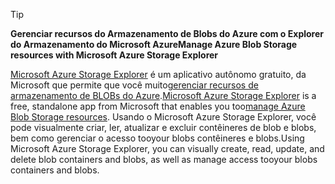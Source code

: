 > [!TIP]
> 
> <span data-ttu-id="e3d87-101">**Gerenciar recursos do Armazenamento de Blobs do Azure com o Explorer do Armazenamento do Microsoft Azure**</span><span class="sxs-lookup"><span data-stu-id="e3d87-101">**Manage Azure Blob Storage resources with Microsoft Azure Storage Explorer**</span></span>
> 
> <span data-ttu-id="e3d87-102">[Microsoft Azure Storage Explorer](../articles/vs-azure-tools-storage-manage-with-storage-explorer.md) é um aplicativo autônomo gratuito, da Microsoft que permite que você muito[gerenciar recursos de armazenamento de BLOBs do Azure](../articles/vs-azure-tools-storage-explorer-blobs.md).</span><span class="sxs-lookup"><span data-stu-id="e3d87-102">[Microsoft Azure Storage Explorer](../articles/vs-azure-tools-storage-manage-with-storage-explorer.md) is a free, standalone app from Microsoft that enables you too[manage Azure Blob Storage resources](../articles/vs-azure-tools-storage-explorer-blobs.md).</span></span> <span data-ttu-id="e3d87-103">Usando o Microsoft Azure Storage Explorer, você pode visualmente criar, ler, atualizar e excluir contêineres de blob e blobs, bem como gerenciar o acesso tooyour blobs contêineres e blobs.</span><span class="sxs-lookup"><span data-stu-id="e3d87-103">Using Microsoft Azure Storage Explorer, you can visually create, read, update, and delete blob containers and blobs, as well as manage access tooyour blobs containers and blobs.</span></span>


